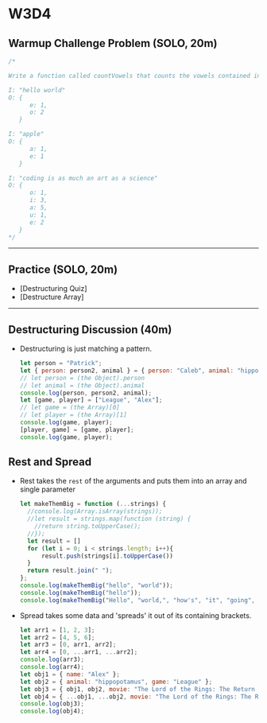 # W3D4

## Warmup Challenge Problem (SOLO, 20m)

```js
/*

Write a function called countVowels that counts the vowels contained in an input string. Store the count of each vowel individually in an object. The key should be the vowels with the count being the value contained at the key.

I: "hello world"
O: {
      e: 1,
      o: 2
   }

I: "apple"
O: {
      a: 1,
      e: 1
   }

I: "coding is as much an art as a science"
O: {
      o: 1,
      i: 3,
      a: 5,
      u: 1,
      e: 2
   }
*/
```

---

## Practice (SOLO, 20m)

- [Destructuring Quiz]
- [Destructure Array]

---

## Destructuring Discussion (40m)

- Destructuring is just matching a pattern.

  ```js
  let person = "Patrick";
  let { person: person2, animal } = { person: "Caleb", animal: "hippopotamus" };
  // let person = (the Object).person
  // let animal = (the Object).animal
  console.log(person, person2, animal);
  let [game, player] = ["League", "Alex"];
  // let game = (the Array)[0]
  // let player = (the Array)[1]
  console.log(game, player);
  [player, game] = [game, player];
  console.log(game, player);
  ```

## Rest and Spread

- Rest takes the `rest` of the arguments and puts them into an array and single parameter

  ```js
  let makeThemBig = function (...strings) {
    //console.log(Array.isArray(strings));
    //let result = strings.map(function (string) {
      //return string.toUpperCase();
    //});
	let result = []
	for (let i = 0; i < strings.length; i++){
		result.push(strings[i].toUpperCase())
	}
    return result.join(" ");
  };
  console.log(makeThemBig("hello", "world"));
  console.log(makeThemBig("hello"));
  console.log(makeThemBig("Hello", "world,", "how's", "it", "going", "today?"));
  ```

- Spread takes some data and 'spreads' it out of its containing brackets.

  ```js
  let arr1 = [1, 2, 3];
  let arr2 = [4, 5, 6];
  let arr3 = [0, arr1, arr2];
  let arr4 = [0, ...arr1, ...arr2];
  console.log(arr3);
  console.log(arr4);
  let obj1 = { name: "Alex" };
  let obj2 = { animal: "hippopotamus", game: "League" };
  let obj3 = { obj1, obj2, movie: "The Lord of the Rings: The Return of the King " };
  let obj4 = { ...obj1, ...obj2, movie: "The Lord of the Rings: The Return of the King " };
  console.log(obj3);
  console.log(obj4);
  ```
